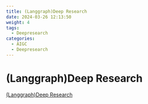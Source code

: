 ```yaml
---
title: (Langgraph)Deep Research
date: 2024-03-26 12:13:50
weight: 4
tags:
  - Deepresearch
categories:
  - AIGC  
  - Deepresearch
---
```


<p></p>

<!-- more -->



# (Langgraph)Deep Research

[(Langgraph)Deep Research](https://candied-skunk-1ca.notion.site/Langgraph-Deep-Research-1c2bfe211084803ab640f7304172834a?source=copy_link)
